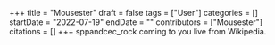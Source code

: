 +++
title = "Mousester"
draft = false
tags = ["User"]
categories = []
startDate = "2022-07-19"
endDate = ""
contributors = ["Mousester"]
citations = []
+++
sppandcec_rock coming to you live from Wikipedia.
